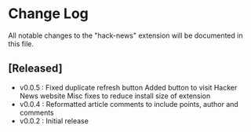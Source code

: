 # Change Log

All notable changes to the "hack-news" extension will be documented in this file.


## [Released]

- v0.0.5  : Fixed duplicate refresh button
            Added button to visit Hacker News website
            Misc fixes to reduce install size of extension
- v0.0.4  : Reformatted article comments to include points, author and comments
- v0.0.2  : Initial release
